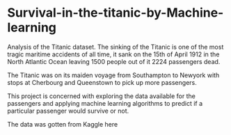 # Survival-in-the-titanic-by-Machine-learning
Analysis of the Titanic dataset.
The sinking of the Titanic is one of the most tragic maritime accidents of all time, it sank on the 15th of April 1912 in the North Atlantic Ocean leaving 1500 people out of it 2224 passengers dead.

The Titanic was on its maiden voyage from Southampton to Newyork with stops at Cherbourg and Queenstown to pick up more passengers.

This project is concerned with exploring the data available for the passengers and applying machine learning algorithms to predict if a particular passenger would survive or not.

The data was gotten from Kaggle here 
